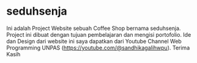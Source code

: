# seduhsenja
Ini adalah Project Website sebuah Coffee Shop bernama seduhsenja. Project ini dibuat dengan tujuan pembelajaran dan mengisi portofolio. Ide dan Design dari website ini saya dapatkan dari Youtube Channel Web Programming UNPAS (https://youtube.com/@sandhikagalihwpu). Terima Kasih 

